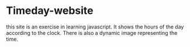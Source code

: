 # Timeday-website
this site is an exercise in learning javascript. It shows the hours of the day according to the clock. There is also a dynamic image representing the time.
